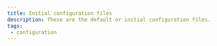 ```yaml
---
title: Initial configuration files
description: These are the default or initial configuration files.
tags:
 - configuration
---
```

